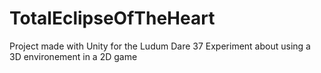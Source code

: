 # TotalEclipseOfTheHeart
Project made with Unity for the Ludum Dare 37
Experiment about using a 3D environement in a 2D game
